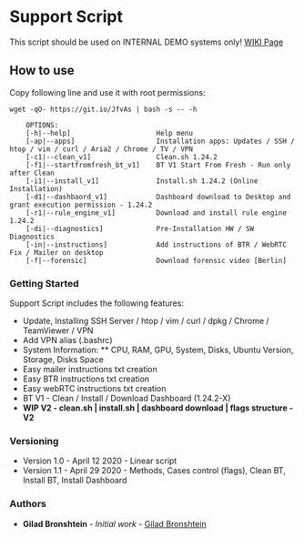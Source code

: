 # Support Script

This script should be used on INTERNAL DEMO systems only!
[WIKI Page](https://anyvision.atlassian.net/wiki/spaces/SUPPORT/pages/1604159099/Support+Script+-+INTERNAL+ONLY)

## How to use

Copy following line and use it with root permissions:

```
wget -qO- https://git.io/JfvAs | bash -s -- -h

	OPTIONS:
	[-h|--help]                     Help menu
	[-ap|--apps]                    Installation apps: Updates / SSH / htop / vim / curl / Aria2 / Chrome / TV / VPN
	[-c1|--clean_v1]                Clean.sh 1.24.2
	[-f1|--startfromfresh_bt_v1]    BT V1 Start From Fresh - Run only after Clean
	[-i1|--install_v1]              Install.sh 1.24.2 (Online Installation)
	[-d1|--dashbaord_v1]            Dashboard download to Desktop and grant execution permission - 1.24.2
	[-r1|--rule_engine_v1]          Download and install rule engine 1.24.2
	[-di|--diagnostics]             Pre-Installation HW / SW Diagnostics
	[-in|--instructions]            Add instructions of BTR / WebRTC Fix / Mailer on desktop
	[-f|--forensic]                 Download forensic video [Berlin]
```

### Getting Started

Support Script includes the following features:
* Update, Installing SSH Server / htop / vim / curl / dpkg / Chrome / TeamViewer / VPN
* Add VPN alias (.bashrc)
* System Information: 
** CPU, RAM, GPU, System, Disks, Ubuntu Version, Storage, Disks Space
* Easy mailer instructions txt creation 
* Easy BTR instructions txt creation
* Easy webRTC instructions txt creation
* BT V1 - Clean / Install / Download Dashboard (1.24.2-X)
* **WIP V2 - clean.sh | install.sh | dashboard download | flags structure - V2**

### Versioning

* Version 1.0 - April 12 2020 - Linear script
* Version 1.1 - April 29 2020 - Methods, Cases control (flags), Clean BT, Install BT, Install Dashboard

### Authors

* **Gilad Bronshtein** - *Initial work* - [Gilad Bronshtein](https://github.com/gbronshtein-anyvision)
